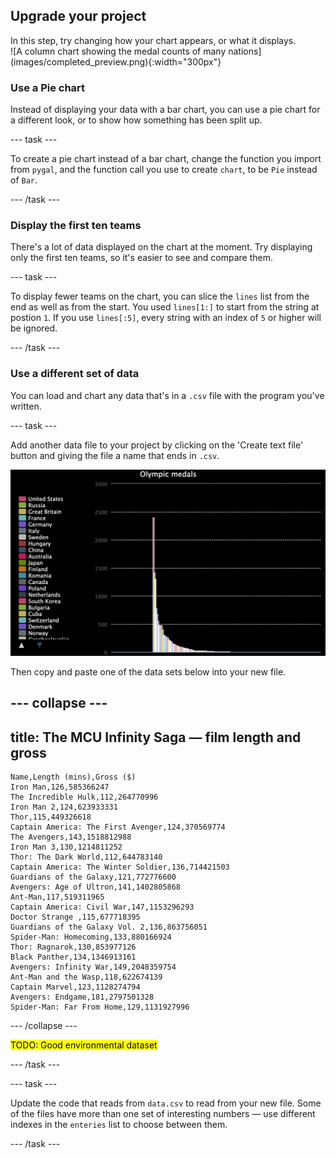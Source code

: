 ## Upgrade your project

<div style="display: flex; flex-wrap: wrap">
<div style="flex-basis: 200px; flex-grow: 1; margin-right: 15px;">
In this step, try changing how your chart appears, or what it displays.
</div>
<div>
![A column chart showing the medal counts of many nations](images/completed_preview.png){:width="300px"}
</div>
</div>

### Use a Pie chart
Instead of displaying your data with a bar chart, you can use a pie chart for a different look, or to show how something has been split up.

--- task ---

To create a pie chart instead of a bar chart, change the function you import from `pygal`, and the function call you use to create `chart`, to be `Pie` instead of `Bar`. 

--- /task ---

### Display the first ten teams
There's a lot of data displayed on the chart at the moment. Try displaying only the first ten teams, so it's easier to see and compare them.

--- task ---

To display fewer teams on the chart, you can slice the `lines` list from the end as well as from the start. You used `lines[1:]` to start from the string at postion `1`. If you use `lines[:5]`, every string with an index of `5` or higher will be ignored. 

--- /task ---

### Use a different set of data
You can load and chart any data that's in a `.csv` file with the program you've written.

--- task ---

Add another data file to your project by clicking on the 'Create text file' button and giving the file a name that ends in `.csv`.

![A set of buttons, with the + shaped one highlighted](images/completed_preview.png)

Then copy and paste one of the data sets below into your new file.

--- collapse ---
---
title: The MCU Infinity Saga — film length and gross
---

```
Name,Length (mins),Gross ($)
Iron Man,126,585366247
The Incredible Hulk,112,264770996
Iron Man 2,124,623933331
Thor,115,449326618
Captain America: The First Avenger,124,370569774
The Avengers,143,1518812988
Iron Man 3,130,1214811252
Thor: The Dark World,112,644783140
Captain America: The Winter Soldier,136,714421503
Guardians of the Galaxy,121,772776600
Avengers: Age of Ultron,141,1402805868
Ant-Man,117,519311965
Captain America: Civil War,147,1153296293
Doctor Strange ,115,677718395
Guardians of the Galaxy Vol. 2,136,863756051
Spider-Man: Homecoming,133,880166924
Thor: Ragnarok,130,853977126
Black Panther,134,1346913161
Avengers: Infinity War,149,2048359754
Ant-Man and the Wasp,118,622674139
Captain Marvel,123,1128274794
Avengers: Endgame,181,2797501328
Spider-Man: Far From Home,129,1131927996
```

--- /collapse ---

<mark>TODO: Good environmental dataset</mark>

--- /task ---

--- task ---

Update the code that reads from `data.csv` to read from your new file. Some of the files have more than one set of interesting numbers — use different indexes in the `enteries` list to choose between them.

--- /task ---